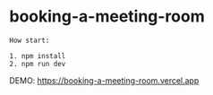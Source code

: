 # booking-a-meeting-room

    How start:

    1. npm install
    2. npm run dev


DEMO: [https://booking-a-meeting-room.vercel.app ](https://booking-a-meeting-room-burartem.vercel.app/)
